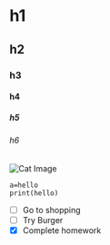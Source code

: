 # h1
## h2
### h3
#### h4
##### h5
###### h6

![Cat Image](https://github.com/Exp-Communicate-Using-Markdown-Cohort-1/series-communicate-using-markdown-AshrafMd-1/assets/98876115/580f50b0-8f0b-44a6-90cb-9cf140aa7a56)

```
a=hello
print(hello)
```

- [ ] Go to shopping
- [ ] Try Burger
- [x] Complete homework
